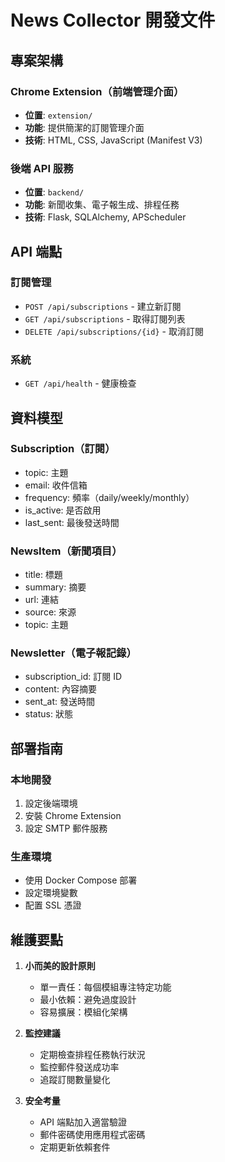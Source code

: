 # News Collector 開發文件

## 專案架構

### Chrome Extension（前端管理介面）
- **位置**: `extension/`
- **功能**: 提供簡潔的訂閱管理介面
- **技術**: HTML, CSS, JavaScript (Manifest V3)

### 後端 API 服務
- **位置**: `backend/`
- **功能**: 新聞收集、電子報生成、排程任務
- **技術**: Flask, SQLAlchemy, APScheduler

## API 端點

### 訂閱管理
- `POST /api/subscriptions` - 建立新訂閱
- `GET /api/subscriptions` - 取得訂閱列表
- `DELETE /api/subscriptions/{id}` - 取消訂閱

### 系統
- `GET /api/health` - 健康檢查

## 資料模型

### Subscription（訂閱）
- topic: 主題
- email: 收件信箱
- frequency: 頻率（daily/weekly/monthly）
- is_active: 是否啟用
- last_sent: 最後發送時間

### NewsItem（新聞項目）
- title: 標題
- summary: 摘要
- url: 連結
- source: 來源
- topic: 主題

### Newsletter（電子報記錄）
- subscription_id: 訂閱 ID
- content: 內容摘要
- sent_at: 發送時間
- status: 狀態

## 部署指南

### 本地開發
1. 設定後端環境
2. 安裝 Chrome Extension
3. 設定 SMTP 郵件服務

### 生產環境
- 使用 Docker Compose 部署
- 設定環境變數
- 配置 SSL 憑證

## 維護要點

1. **小而美的設計原則**
   - 單一責任：每個模組專注特定功能
   - 最小依賴：避免過度設計
   - 容易擴展：模組化架構

2. **監控建議**
   - 定期檢查排程任務執行狀況
   - 監控郵件發送成功率
   - 追蹤訂閱數量變化

3. **安全考量**
   - API 端點加入適當驗證
   - 郵件密碼使用應用程式密碼
   - 定期更新依賴套件
